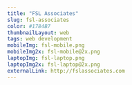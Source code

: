 ```yaml
---
title: "FSL Associates"
slug: fsl-associates
color: #1784B7
thumbnailLayout: web
tags: web development
mobileImg: fsl-mobile.png
mobileImg2x: fsl-mobile@2x.png
laptopImg: fsl-laptop.png
laptopImg2x: fsl-laptop@2x.png
externalLink: http://fslassociates.com
---
```

